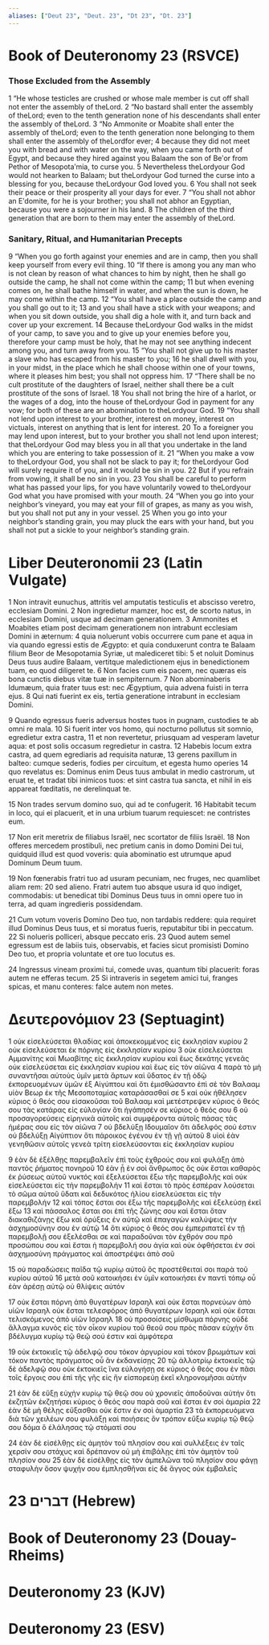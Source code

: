 ```yaml
---
aliases: ["Deut 23", "Deut. 23", "Dt 23", "Dt. 23"]
---
```



# Book of Deuteronomy 23 (RSVCE)

### Those Excluded from the Assembly
1 “He whose testicles are crushed or whose male member is cut off shall not enter the assembly of theLord.
2 “No bastard shall enter the assembly of theLord; even to the tenth generation none of his descendants shall enter the assembly of theLord.
3 “No Ammonite or Moabite shall enter the assembly of theLord; even to the tenth generation none belonging to them shall enter the assembly of theLordfor ever;
4 because they did not meet you with bread and with water on the way, when you came forth out of Egypt, and because they hired against you Balaam the son of Beʹor from Pethor of Mesopotaʹmia, to curse you.
5 Nevertheless theLordyour God would not hearken to Balaam; but theLordyour God turned the curse into a blessing for you, because theLordyour God loved you.
6 You shall not seek their peace or their prosperity all your days for ever.
7 “You shall not abhor an Eʹdomite, for he is your brother; you shall not abhor an Egyptian, because you were a sojourner in his land.
8 The children of the third generation that are born to them may enter the assembly of theLord.
### Sanitary, Ritual, and Humanitarian Precepts
9 “When you go forth against your enemies and are in camp, then you shall keep yourself from every evil thing.
10 “If there is among you any man who is not clean by reason of what chances to him by night, then he shall go outside the camp, he shall not come within the camp;
11 but when evening comes on, he shall bathe himself in water, and when the sun is down, he may come within the camp.
12 “You shall have a place outside the camp and you shall go out to it;
13 and you shall have a stick with your weapons; and when you sit down outside, you shall dig a hole with it, and turn back and cover up your excrement.
14 Because theLordyour God walks in the midst of your camp, to save you and to give up your enemies before you, therefore your camp must be holy, that he may not see anything indecent among you, and turn away from you.
15 “You shall not give up to his master a slave who has escaped from his master to you;
16 he shall dwell with you, in your midst, in the place which he shall choose within one of your towns, where it pleases him best; you shall not oppress him.
17 “There shall be no cult prostitute of the daughters of Israel, neither shall there be a cult prostitute of the sons of Israel.
18 You shall not bring the hire of a harlot, or the wages of a dog, into the house of theLordyour God in payment for any vow; for both of these are an abomination to theLordyour God.
19 “You shall not lend upon interest to your brother, interest on money, interest on victuals, interest on anything that is lent for interest.
20 To a foreigner you may lend upon interest, but to your brother you shall not lend upon interest; that theLordyour God may bless you in all that you undertake in the land which you are entering to take possession of it.
21 “When you make a vow to theLordyour God, you shall not be slack to pay it; for theLordyour God will surely require it of you, and it would be sin in you.
22 But if you refrain from vowing, it shall be no sin in you.
23 You shall be careful to perform what has passed your lips, for you have voluntarily vowed to theLordyour God what you have promised with your mouth.
24 “When you go into your neighbor’s vineyard, you may eat your fill of grapes, as many as you wish, but you shall not put any in your vessel.
25 When you go into your neighbor’s standing grain, you may pluck the ears with your hand, but you shall not put a sickle to your neighbor’s standing grain.


# Liber Deuteronomii 23 (Latin Vulgate)

1 Non intravit eunuchus, attritis vel amputatis testiculis et abscisso veretro, ecclesiam Domini.
2 Non ingredietur mamzer, hoc est, de scorto natus, in ecclesiam Domini, usque ad decimam generationem.
3 Ammonites et Moabites etiam post decimam generationem non intrabunt ecclesiam Domini in æternum:
4 quia noluerunt vobis occurrere cum pane et aqua in via quando egressi estis de Ægypto: et quia conduxerunt contra te Balaam filium Beor de Mesopotamia Syriæ, ut malediceret tibi:
5 et noluit Dominus Deus tuus audire Balaam, vertitque maledictionem ejus in benedictionem tuam, eo quod diligeret te.
6 Non facies cum eis pacem, nec quæras eis bona cunctis diebus vitæ tuæ in sempiternum.
7 Non abominaberis Idumæum, quia frater tuus est: nec Ægyptium, quia advena fuisti in terra ejus.
8 Qui nati fuerint ex eis, tertia generatione intrabunt in ecclesiam Domini.

9 Quando egressus fueris adversus hostes tuos in pugnam, custodies te ab omni re mala.
10 Si fuerit inter vos homo, qui nocturno pollutus sit somnio, egredietur extra castra,
11 et non revertetur, priusquam ad vesperam lavetur aqua: et post solis occasum regredietur in castra.
12 Habebis locum extra castra, ad quem egrediaris ad requisita naturæ,
13 gerens paxillum in balteo: cumque sederis, fodies per circuitum, et egesta humo operies
14 quo revelatus es: Dominus enim Deus tuus ambulat in medio castrorum, ut eruat te, et tradat tibi inimicos tuos: et sint castra tua sancta, et nihil in eis appareat fœditatis, ne derelinquat te.

15 Non trades servum domino suo, qui ad te confugerit.
16 Habitabit tecum in loco, qui ei placuerit, et in una urbium tuarum requiescet: ne contristes eum.

17 Non erit meretrix de filiabus Israël, nec scortator de filiis Israël.
18 Non offeres mercedem prostibuli, nec pretium canis in domo Domini Dei tui, quidquid illud est quod voveris: quia abominatio est utrumque apud Dominum Deum tuum.

19 Non fœnerabis fratri tuo ad usuram pecuniam, nec fruges, nec quamlibet aliam rem:
20 sed alieno. Fratri autem tuo absque usura id quo indiget, commodabis: ut benedicat tibi Dominus Deus tuus in omni opere tuo in terra, ad quam ingredieris possidendam.

21 Cum votum voveris Domino Deo tuo, non tardabis reddere: quia requiret illud Dominus Deus tuus, et si moratus fueris, reputabitur tibi in peccatum.
22 Si nolueris polliceri, absque peccato eris.
23 Quod autem semel egressum est de labiis tuis, observabis, et facies sicut promisisti Domino Deo tuo, et propria voluntate et ore tuo locutus es.

24 Ingressus vineam proximi tui, comede uvas, quantum tibi placuerit: foras autem ne efferas tecum.
25 Si intraveris in segetem amici tui, franges spicas, et manu conteres: falce autem non metes.


# Δευτερονόμιον 23 (Septuagint)

1 οὐκ εἰσελεύσεται θλαδίας καὶ ἀποκεκομμένος εἰς ἐκκλησίαν κυρίου
2 οὐκ εἰσελεύσεται ἐκ πόρνης εἰς ἐκκλησίαν κυρίου
3 οὐκ εἰσελεύσεται Αμμανίτης καὶ Μωαβίτης εἰς ἐκκλησίαν κυρίου καὶ ἕως δεκάτης γενεᾶς οὐκ εἰσελεύσεται εἰς ἐκκλησίαν κυρίου καὶ ἕως εἰς τὸν αἰῶνα
4 παρὰ τὸ μὴ συναντῆσαι αὐτοὺς ὑμῖν μετὰ ἄρτων καὶ ὕδατος ἐν τῇ ὁδῷ ἐκπορευομένων ὑμῶν ἐξ Αἰγύπτου καὶ ὅτι ἐμισθώσαντο ἐπὶ σὲ τὸν Βαλααμ υἱὸν Βεωρ ἐκ τῆς Μεσοποταμίας καταράσασθαί σε
5 καὶ οὐκ ἠθέλησεν κύριος ὁ θεός σου εἰσακοῦσαι τοῦ Βαλααμ καὶ μετέστρεψεν κύριος ὁ θεός σου τὰς κατάρας εἰς εὐλογίαν ὅτι ἠγάπησέν σε κύριος ὁ θεός σου
6 οὐ προσαγορεύσεις εἰρηνικὰ αὐτοῖς καὶ συμφέροντα αὐτοῖς πάσας τὰς ἡμέρας σου εἰς τὸν αἰῶνα
7 οὐ βδελύξῃ Ιδουμαῖον ὅτι ἀδελφός σού ἐστιν οὐ βδελύξῃ Αἰγύπτιον ὅτι πάροικος ἐγένου ἐν τῇ γῇ αὐτοῦ
8 υἱοὶ ἐὰν γενηθῶσιν αὐτοῖς γενεὰ τρίτη εἰσελεύσονται εἰς ἐκκλησίαν κυρίου

9 ἐὰν δὲ ἐξέλθῃς παρεμβαλεῖν ἐπὶ τοὺς ἐχθρούς σου καὶ φυλάξῃ ἀπὸ παντὸς ῥήματος πονηροῦ
10 ἐὰν ᾖ ἐν σοὶ ἄνθρωπος ὃς οὐκ ἔσται καθαρὸς ἐκ ῥύσεως αὐτοῦ νυκτός καὶ ἐξελεύσεται ἔξω τῆς παρεμβολῆς καὶ οὐκ εἰσελεύσεται εἰς τὴν παρεμβολήν
11 καὶ ἔσται τὸ πρὸς ἑσπέραν λούσεται τὸ σῶμα αὐτοῦ ὕδατι καὶ δεδυκότος ἡλίου εἰσελεύσεται εἰς τὴν παρεμβολήν
12 καὶ τόπος ἔσται σοι ἔξω τῆς παρεμβολῆς καὶ ἐξελεύσῃ ἐκεῖ ἔξω
13 καὶ πάσσαλος ἔσται σοι ἐπὶ τῆς ζώνης σου καὶ ἔσται ὅταν διακαθιζάνῃς ἔξω καὶ ὀρύξεις ἐν αὐτῷ καὶ ἐπαγαγὼν καλύψεις τὴν ἀσχημοσύνην σου ἐν αὐτῷ
14 ὅτι κύριος ὁ θεός σου ἐμπεριπατεῖ ἐν τῇ παρεμβολῇ σου ἐξελέσθαι σε καὶ παραδοῦναι τὸν ἐχθρόν σου πρὸ προσώπου σου καὶ ἔσται ἡ παρεμβολή σου ἁγία καὶ οὐκ ὀφθήσεται ἐν σοὶ ἀσχημοσύνη πράγματος καὶ ἀποστρέψει ἀπὸ σοῦ

15 οὐ παραδώσεις παῖδα τῷ κυρίῳ αὐτοῦ ὃς προστέθειταί σοι παρὰ τοῦ κυρίου αὐτοῦ
16 μετὰ σοῦ κατοικήσει ἐν ὑμῖν κατοικήσει ἐν παντὶ τόπῳ οὗ ἐὰν ἀρέσῃ αὐτῷ οὐ θλίψεις αὐτόν

17 οὐκ ἔσται πόρνη ἀπὸ θυγατέρων Ισραηλ καὶ οὐκ ἔσται πορνεύων ἀπὸ υἱῶν Ισραηλ οὐκ ἔσται τελεσφόρος ἀπὸ θυγατέρων Ισραηλ καὶ οὐκ ἔσται τελισκόμενος ἀπὸ υἱῶν Ισραηλ
18 οὐ προσοίσεις μίσθωμα πόρνης οὐδὲ ἄλλαγμα κυνὸς εἰς τὸν οἶκον κυρίου τοῦ θεοῦ σου πρὸς πᾶσαν εὐχήν ὅτι βδέλυγμα κυρίῳ τῷ θεῷ σού ἐστιν καὶ ἀμφότερα

19 οὐκ ἐκτοκιεῖς τῷ ἀδελφῷ σου τόκον ἀργυρίου καὶ τόκον βρωμάτων καὶ τόκον παντὸς πράγματος οὗ ἂν ἐκδανείσῃς
20 τῷ ἀλλοτρίῳ ἐκτοκιεῖς τῷ δὲ ἀδελφῷ σου οὐκ ἐκτοκιεῖς ἵνα εὐλογήσῃ σε κύριος ὁ θεός σου ἐν πᾶσι τοῖς ἔργοις σου ἐπὶ τῆς γῆς εἰς ἣν εἰσπορεύῃ ἐκεῖ κληρονομῆσαι αὐτήν

21 ἐὰν δὲ εὔξῃ εὐχὴν κυρίῳ τῷ θεῷ σου οὐ χρονιεῖς ἀποδοῦναι αὐτήν ὅτι ἐκζητῶν ἐκζητήσει κύριος ὁ θεός σου παρὰ σοῦ καὶ ἔσται ἐν σοὶ ἁμαρία
22 ἐὰν δὲ μὴ θέλῃς εὔξασθαι οὐκ ἔστιν ἐν σοὶ ἁμαρτία
23 τὰ ἐκπορευόμενα διὰ τῶν χειλέων σου φυλάξῃ καὶ ποιήσεις ὃν τρόπον εὔξω κυρίῳ τῷ θεῷ σου δόμα ὃ ἐλάλησας τῷ στόματί σου

24 ἐὰν δὲ εἰσέλθῃς εἰς ἀμητὸν τοῦ πλησίον σου καὶ συλλέξεις ἐν ταῖς χερσίν σου στάχυς καὶ δρέπανον οὐ μὴ ἐπιβάλῃς ἐπὶ τὸν ἀμητὸν τοῦ πλησίον σου
25 ἐὰν δὲ εἰσέλθῃς εἰς τὸν ἀμπελῶνα τοῦ πλησίον σου φάγῃ σταφυλὴν ὅσον ψυχήν σου ἐμπλησθῆναι εἰς δὲ ἄγγος οὐκ ἐμβαλεῖς


# 23 דברים (Hebrew)


# Book of Deuteronomy 23 (Douay-Rheims)


# Deuteronomy 23 (KJV)


# Deuteronomy 23 (ESV)

